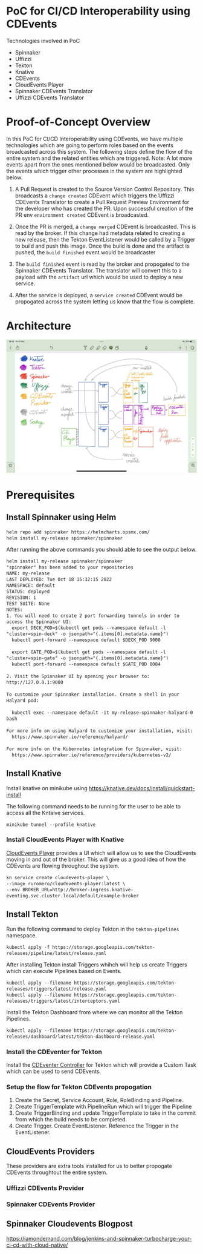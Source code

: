 # PoC for CI/CD Interoperability using CDEvents

Technologies involved in PoC
- Spinnaker
- Uffizzi
- Tekton
- Knative
- CDEvents
- CloudEvents Player
- Spinnaker CDEvents Translator
- Uffizzi CDEvents Translator

# Proof-of-Concept Overview

In this PoC for CI/CD Interoperability using CDEvents, we have multiple technologies which are going to perform roles based on the events broadcasted across this system. The following steps define the flow of the entire system and the related entities which are triggered.
Note: A lot more events apart from the ones mentioned below would be broadcasted. Only the events which trigger other processes in the system are highlighted below.

1. A Pull Request is created to the Source Version Control Repository. This broadcasts a `change created` CDEvent which triggers the Uffizzi CDEvents Translator to create a Pull Request Preview Environment for the developer who has created the PR. Upon successful creation of the PR env `environment created` CDEvent is broadcasted.

2. Once the PR is merged, a `change merged` CDEvent is broadcasted. This is read by the broker. If this change had metadata related to creating a new release, then the Tekton EventListener would be called by a Trigger to build and push this image. Once the build is done and the artifact is pushed, the `build finished` event would be broadcaster  

3. The `build finished` event is read by the broker and propogated to the Spinnaker CDEvents Translator. The translator will convert this to a payload with the `artifact` url which would be used to deploy a new service.

4. After the service is deployed, a `service created` CDEvent would be propogated across the system letting us know that the flow is complete.

# Architecture

![Alt text](static/images/architecture.jpg?raw=true "CI/CD Interoperability PoC Architecture")

# Prerequisites

## Install Spinnaker using Helm

```
helm repo add spinnaker https://helmcharts.opsmx.com/
helm install my-release spinnaker/spinnaker
```

After running the above commands you should able to see the output below.
```
helm install my-release spinnaker/spinnaker 
"spinnaker" has been added to your repositories
NAME: my-release
LAST DEPLOYED: Tue Oct 18 15:32:15 2022
NAMESPACE: default
STATUS: deployed
REVISION: 1
TEST SUITE: None
NOTES:
1. You will need to create 2 port forwarding tunnels in order to access the Spinnaker UI:
  export DECK_POD=$(kubectl get pods --namespace default -l "cluster=spin-deck" -o jsonpath="{.items[0].metadata.name}")
  kubectl port-forward --namespace default $DECK_POD 9000

  export GATE_POD=$(kubectl get pods --namespace default -l "cluster=spin-gate" -o jsonpath="{.items[0].metadata.name}")
  kubectl port-forward --namespace default $GATE_POD 8084

2. Visit the Spinnaker UI by opening your browser to: http://127.0.0.1:9000

To customize your Spinnaker installation. Create a shell in your Halyard pod:

  kubectl exec --namespace default -it my-release-spinnaker-halyard-0 bash

For more info on using Halyard to customize your installation, visit:
  https://www.spinnaker.io/reference/halyard/

For more info on the Kubernetes integration for Spinnaker, visit:
  https://www.spinnaker.io/reference/providers/kubernetes-v2/
```

## Install Knative

Install knative on minikube using 
https://knative.dev/docs/install/quickstart-install

The following command needs to be running for the user to be able to access all the Kntaive services.
```
minikube tunnel --profile knative
```

### Install CloudEvents Player with Knative

[CloudEvents Player](https://github.com/ruromero/cloudevents-player) provides a UI which will allow us to see the CloudEvents moving in and out of the broker. This will give us a good idea of how the CDEvents are flowing throughout the system.


```
kn service create cloudevents-player \
--image ruromero/cloudevents-player:latest \
--env BROKER_URL=http://broker-ingress.knative-eventing.svc.cluster.local/default/example-broker
```

## Install Tekton 

Run the following command to deploy Tekton in the `tekton-pipelines` namespace.

```
kubectl apply -f https://storage.googleapis.com/tekton-releases/pipeline/latest/release.yaml
```

After installing Tekton install Triggers whihch will help us create Triggers which can execute Pipelines based on Events. 
```
kubectl apply --filename https://storage.googleapis.com/tekton-releases/triggers/latest/release.yaml
kubectl apply --filename https://storage.googleapis.com/tekton-releases/triggers/latest/interceptors.yaml
```

Install the Tekton Dashboard from where we can monitor all the Tekton Pipelines.
```
kubectl apply --filename https://storage.googleapis.com/tekton-releases/dashboard/latest/tekton-dashboard-release.yaml
```

### Install the CDEventer for Tekton

Install the [CDEventer Controller](https://github.com/afrittoli/cdeventer) for Tekton which will provide a Custom Task which can be used to send CDEvents.

### Setup the flow for Tekton CDEvents propogation

1. Create the Secret, Service Account, Role, RoleBinding and Pipeline. 
2. Create TriggerTemplate with PipelineRun which will trigger the Pipeline
3. Create TriggerBinding and update TriggerTemplate to take in the commit from which the build needs to be completed.
4. Create Trigger. Create EventListener. Reference the Trigger in the EventListener.


## CloudEvents Providers

These providers are extra tools installed for us to better propogate CDEvents throughtout the entire system.

### Uffizzi CDEvents Provider

### Spinnaker CDEvents Provider

## Spinnaker Cloudevents Blogpost

https://iamondemand.com/blog/jenkins-and-spinnaker-turbocharge-your-ci-cd-with-cloud-native/
